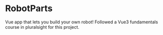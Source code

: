 # RobotParts
Vue app that lets you build your own robot! Followed a Vue3 fundamentals course in pluralsight for this project.
